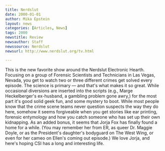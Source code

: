 ```yaml
---
title: Nerdslut
date: 2000-01-01
author: Mika Epstein
layout: news
categories: [Articles, News]
tags: 2000
newstitle: Review  
newsauthor: Staff  
newssource: Nerdslut  
newsurl: http://www.nerdslut.org/tv.html  

---
```

This is the new favorite show around the Nerdslut Electronic Hearth. Focusing on a group of Forensic Scientists and Technicians in Las Vegas, Nevada, you get to watch two or three different crimes get solved every episode. The science is primary &#8212; and that's what makes it so great. While occasional diversions are inserted into the scripts (e.g., Marge Heckelberger's ex-husband, a gambling problem gone awry,) for the most part it's good solid geek fun, and some mystery to boot. While most people know that the crime scene teams never question suspects the way they do here, somehow it seems forgiveable when you get stories like ear printing, forensic entymology and how you catch someone who has set up their own kidnapping. As an added bonus, it seems that Jorja Fox has finally found a home for a while. (You may remember her from ER, as queer Dr. Maggie Doyle, or as the President's daughter's bodyguard on The West Wing, or even for her cameo on Ellen's coming out episode.) We love Jorja, and here's hoping CSI has a long and interesting life.

